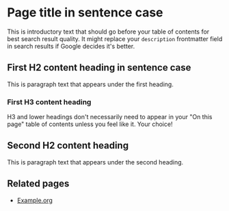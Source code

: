 # Page title in sentence case

This is introductory text that should go before your table of contents for best search result quality. It might replace your `description` frontmatter field in search results if Google decides it's better.

## First H2 content heading in sentence case

This is paragraph text that appears under the first heading.

### First H3 content heading

H3 and lower headings don't necessarily need to appear in your "On this page" table of contents unless you feel like it. Your choice!

## Second H2 content heading

This is paragraph text that appears under the second heading.

## Related pages

- [Example.org](https://example.org)

